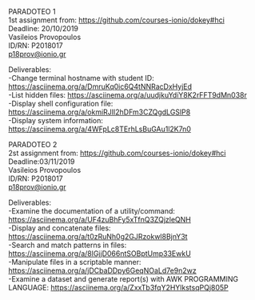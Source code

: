 PARADOTEO 1<br>
1st assignment from: https://github.com/courses-ionio/dokey#hci<br>
Deadline: 20/10/2019<br>
Vasileios Provopoulos<br>
ID/RN: P2018017<br>
p18prov@ionio.gr<br>

Deliverables:<br>
-Change terminal hostname with student ID: https://asciinema.org/a/DmruKq0ic6Q4tNNRacDxHyjEd<br>
-List hidden files: https://asciinema.org/a/uudjkuYdiY8K2rFFT9dMn038r<br>
-Display shell configuration file: https://asciinema.org/a/okmiRJIl2hDFm3CZQgdLGSlP8<br>
-Display system information: https://asciinema.org/a/4WFpLc8TErhLsBuGAu1l2K7n0<br>

PARADOTEO 2<br>
2st assignment from: https://github.com/courses-ionio/dokey#hci<br>
Deadline:03/11/2019<br>
Vasileios Provopoulos<br>
ID/RN: P2018017<br>
p18prov@ionio.gr<br>

Deliverables:<br>
-Examine the documentation of a utility/command: https://asciinema.org/a/UF4zuBhFy5xTfnQ3ZQjzleQNH<br>
-Display and concatenate files: https://asciinema.org/a/t0zRuNh0g2GJRzokwl8BjnY3t<br>
-Search and match patterns in files: https://asciinema.org/a/8lGjjD066ntSOBptUmp33EwkU<br>
-Manipulate files in a scriptable manner: https://asciinema.org/a/jDCbaDDpy6GeqNOaLd7e9n2wz<br>
-Examine a dataset and generate report(s) with AWK PROGRAMMING LANGUAGE: https://asciinema.org/a/ZxxTb3fqY2HYlkstsqPQj805P<br>

